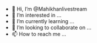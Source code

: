 - 👋 Hi, I’m @Mahikhanlivestream
- 👀 I’m interested in ...
- 🌱 I’m currently learning ...
- 💞️ I’m looking to collaborate on ...
- 📫 How to reach me ...

<!---
Mahikhanlivestream/Mahikhanlivestream is a ✨ special ✨ repository because its `README.md` (this file) appears on your GitHub profile.
You can click the Preview link to take a look at your changes.
--->
